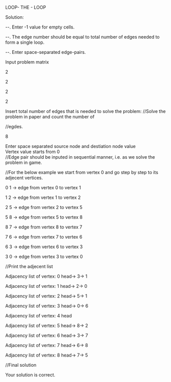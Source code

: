 LOOP- THE - LOOP

Solution:

--. Enter -1 value for empty cells.

--. The edge number should be equal to total number of edges needed to form a single loop.

--. Enter space-separated edge-pairs.

Input problem matrix

2

2

2

2


Insert total number of edges that is needed to solve the problem:
//Solve the problem in paper and count the number of

//egdes.

8

Enter space separated source node and destiation node value  
Vertex value starts from 0  
//Edge pair should be inputed in sequential manner, i.e. as we solve the problem in game.

//For the below example we start from vertex 0 and go step by step to its adjecent vertices.

0  1 -> edge from vertex 0 to vertex 1

1  2 -> edge from vertex 1 to vertex 2

2  5 -> edge from vertex 2 to vertex 5

5  8 -> edge from vertex 5 to vertex 8

8  7 -> edge from vertex 8 to vertex 7

7  6 -> edge from vertex 7 to vertex 6

6  3 -> edge from vertex 6 to vertex 3  

3  0 -> edge from vertex 3 to vertex 0


//Print the adjecent list


Adjacency list of vertex: 0 head-> 3-> 1

Adjacency list of vertex: 1 head-> 2-> 0

Adjacency list of vertex: 2 head-> 5-> 1

Adjacency list of vertex: 3 head-> 0-> 6

Adjacency list of vertex: 4 head

Adjacency list of vertex: 5 head-> 8-> 2

Adjacency list of vertex: 6 head-> 3-> 7

Adjacency list of vertex: 7 head-> 6-> 8

Adjacency list of vertex: 8 head-> 7-> 5

//Final solution

Your solution is correct.
